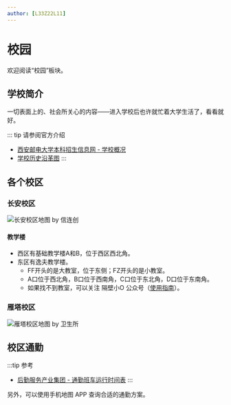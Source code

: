 ```yaml
---
author: [L33Z22L11]
---
```


# 校园

欢迎阅读“校园”板块。

## 学校简介

一切表面上的、社会所关心的内容——进入学校后也许就忙着大学生活了，看看就好。

::: tip 请参阅官方介绍
- [西安邮电大学本科招生信息网 - 学校概况](https://zhaosheng.xupt.edu.cn/xxgk.htm)
- [学校历史沿革图](https://so1.360tres.com/t01a729e95a41cc39b9.jpg)
:::

<!-- 总要能上课找到教室，也要能随时找到厕所吧。 -->

## 各个校区

### 长安校区

![长安校区地图 by 信连创](https://pic1.zhimg.com/v2-8d1fdb3bdafe4c5719a56239ea9cd3ab_r.jpg)

#### 教学楼

- 西区有基础教学楼A和B，位于西区西北角。
- 东区有逸夫教学楼。
  - FF开头的是大教室，位于东侧；FZ开头的是小教室。
  - A口位于西北角，B口位于西南角，C口位于东北角，D口位于东南角。
  - 如果找不到教室，可以关注 <Tip copy>隔壁小O</Tip> 公众号（[使用指南](https://mp.weixin.qq.com/s/CZR_d2SmltiZyl-oCz3zhA)）。

### 雁塔校区

![雁塔校区地图 by 卫生所](https://weishengsuo.xupt.edu.cn/_mediafile/wss/2015/08/03/238rx6fyve.jpg)

## 校区通勤

:::tip 参考
- [后勤服务产业集团 - 通勤班车运行时间表](https://hqjt.xupt.edu.cn/info/1031/3358.htm)
:::

另外，可以使用手机地图 APP 查询合适的通勤方案。
